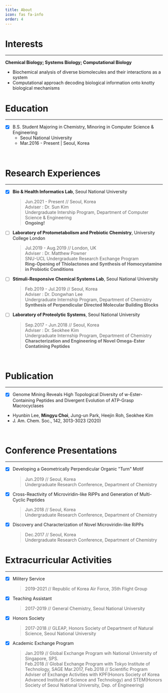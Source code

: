 ```yaml
---
title: About
icon: fas fa-info
order: 4
---
```



# Interests
---
**Chemical Biology; Systems Biology; Computational Biology**
- Biochemical analysis of diverse biomolecules and their interactions as a system
- Computational approach decoding biological information onto knotty biological mechanisms

# Education
---
- [x] B.S. Student Majoring in Chemistry, Minoring in Computer Science & Engineering
  - Seoul National University
  - Mar.2016 - Present | Seoul, Korea
<br>

# Research Experiences
---
- [x] **Bio & Health Informatics Lab**, Seoul National University
  > Jun.2021 - Present // Seoul, Korea<br>
  > Adviser : Dr. Sun Kim<br>
  > Undergraduate Intership Program, Department of Computer Science & Engineering<br>
  > **Ongoing!**
- [ ] **Laboratory of Protometabolism and Prebiotic Chemistry**, University College London
  > Jul.2019 - Aug.2019 // London, UK<br>
  > Adviser : Dr. Matthew Powner<br>
  > SNU-UCL Undergraduate Research Exchange Program<br>
  > **Ring-Opening of Thiolactones and Synthesis of Homocystamine in Probiotic Conditions**
- [ ] **Stimuli-Responsive Chemical Systems Lab**, Seoul National University
  > Feb.2019 - Jul.2019 // Seoul, Korea<br>
  > Adviser : Dr. Dongwhan Lee<br>
  > Undergraduate Internship Program, Department of Chemistry<br>
  > **Synthesis of Perpendicular Directed Molecular Building Blocks**
- [ ] **Laboratory of Proteolytic Systems**, Seoul National University
  > Sep.2017 - Jun.2018 // Seoul, Korea<br>
  > Adviser : Dr. Seokhee Kim<br>
  > Undergraduate Internship Program, Department of Chemistry<br>
  > **Characterization and Engineering of Novel Omega-Ester Contatining Peptides**
<br>

# Publication
---
- [x] Genome Mining Reveals High Topological Diversity of w-Ester-Containing Peptides and Divergent Evolution of ATP-Grasp Macrocyclases
- Hyunbin Lee, **Mingyu Choi**, Jung-un Park, Heejin Roh, Seokhee Kim
- J. Am. Chem. Soc., 142, 3013-3023 (2020)
<br>

# Conference Presentations
---
- [x] Developing a Geometrically Perpendicular Organic "Turn" Motif
  > Jun.2019 // Seoul, Korea<br>
  > Undergraduate Research Conference, Department of Chemistry
- [x] Cross-Reactivity of Microviridin-like RiPPs and Generation of Multi-Cyclic Peptides
  > Jun.2018 // Seoul, Korea<br>
  > Undergraduate Research Conference, Department of Chemistry
- [x] Discovery and Characterization of Novel Microviridin-like RiPPs
  > Dec.2017 // Seoul, Korea<br>
  > Undergraduate Research Conference, Department of Chemistry
  
# Extracurricular Activities
---
- [x] Militery Service
  > 2019-2021 // Republic of Korea Air Force, 35th Flight Group
- [x] Teaching Assistant
  > 2017-2019 // General Chemistry, Seoul National University
- [x] Honors Society
  > 2017-2018 // GLEAP, Honors Society of Department of Natural Science, Seoul National University
- [x] Academic Exchange Program
  > Jan.2019 // Global Exchange Program wih National University of Singapore, SPS.<br>
  > Feb.2018 // Global Exchange Program with Tokyo Institute of Technology, SAGE
  > Mar.2017, Feb.2018 // Scientific Program Adviser of Exchange Activities with KPF(Honors Society of Korea Advanced Institute of Science and Technology) and STEM(Honors Society of Seoul National University, Dep. of Engineering)
